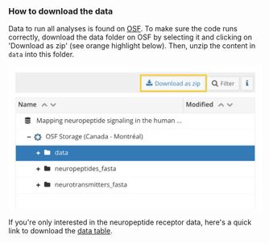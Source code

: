 ### How to download the data
Data to run all analyses is found on [OSF](https://osf.io/4rsz9/). To make sure the code runs correctly, download the data folder on OSF by selecting it and clicking on 'Download as zip' (see orange highlight below). Then, unzip the content in `data` into this folder.

![Download button on OSF](osf.png)

If you're only interested in the neuropeptide receptor data, here's a quick link to download the [data table](https://osf.io/download/k38zu/).